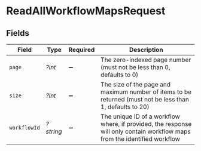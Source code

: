 # ReadAllWorkflowMapsRequest


## Fields

| Field                                                                                                                     | Type                                                                                                                      | Required                                                                                                                  | Description                                                                                                               |
| ------------------------------------------------------------------------------------------------------------------------- | ------------------------------------------------------------------------------------------------------------------------- | ------------------------------------------------------------------------------------------------------------------------- | ------------------------------------------------------------------------------------------------------------------------- |
| `page`                                                                                                                    | *?int*                                                                                                                    | :heavy_minus_sign:                                                                                                        | The zero-indexed page number (must not be less than 0, defaults to 0)                                                     |
| `size`                                                                                                                    | *?int*                                                                                                                    | :heavy_minus_sign:                                                                                                        | The size of the page and maximum number of items to be returned (must not be less than 1, defaults to 20)                 |
| `workflowId`                                                                                                              | *?string*                                                                                                                 | :heavy_minus_sign:                                                                                                        | The unique ID of a workflow where, if provided, the response will only contain workflow maps from the identified workflow |